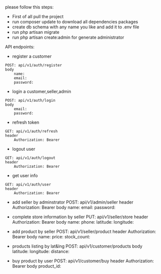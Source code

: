 please follow this steps:

- First of all pull the project
- run composer update to download all dependencies packages
- create db schema with any name you like and add it to .env file
- run php artisan migrate
- run php artisan create:admin for generate administrator

API endpoints:

- register a customer
```
POST: api/v1/auth/register
body
    name:
    email:
    password:
```

- login a customer,seller,admin
```
POST: api/v1/auth/login
body
    email:
    password:
```

- refresh token
```
GET: api/v1/auth/refresh
header
    Authorization: Bearer
```

- logout user
```
GET: api/v1/auth/logout
header
    Authorization: Bearer
```

- get user info
```
GET: api/v1/auth/user
header
    Authorization: Bearer
```

- add seller by adminstrator
POST: api/v1/admin/seller
header
    Authorization: Bearer
body
    name:
    email:
    password:


- complete store information by seller
PUT: api/v1/seller/store
header
    Authorization: Bearer
body
    name:
    phone:
    latitude:
    longitude:

- add product by seller
POST: api/v1/seller/product
header
    Authorization: Bearer
body
    name:
    price:
    stock_count:


- products listing by lat&lng
POST: api/v1/customer/products
body
   latitude:
    longitude:
    distance:

- buy product by user
POST: api/v1/customer/buy
header
    Authorization: Bearer
body
    product_id:
